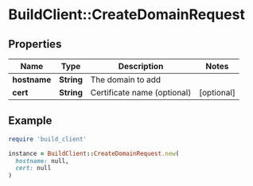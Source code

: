 # BuildClient::CreateDomainRequest

## Properties

| Name | Type | Description | Notes |
| ---- | ---- | ----------- | ----- |
| **hostname** | **String** | The domain to add |  |
| **cert** | **String** | Certificate name (optional) | [optional] |

## Example

```ruby
require 'build_client'

instance = BuildClient::CreateDomainRequest.new(
  hostname: null,
  cert: null
)
```

